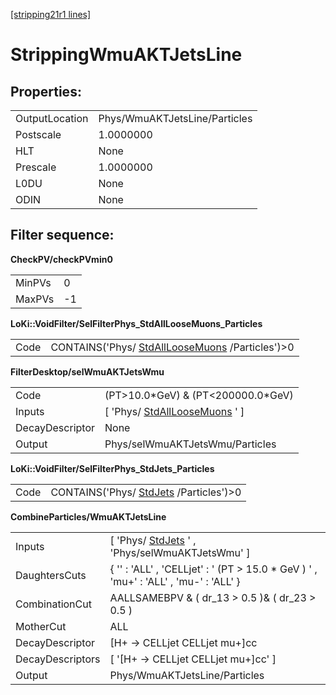 [[stripping21r1 lines]](./stripping21r1-ew)

# StrippingWmuAKTJetsLine

## Properties:

|                |                               |
|----------------|-------------------------------|
| OutputLocation | Phys/WmuAKTJetsLine/Particles |
| Postscale      | 1.0000000                     |
| HLT            | None                          |
| Prescale       | 1.0000000                     |
| L0DU           | None                          |
| ODIN           | None                          |

## Filter sequence:

**CheckPV/checkPVmin0**

|        |     |
|--------|-----|
| MinPVs | 0   |
| MaxPVs | -1  |

**LoKi::VoidFilter/SelFilterPhys_StdAllLooseMuons_Particles**

|      |                                                                                      |
|------|--------------------------------------------------------------------------------------|
| Code | CONTAINS('Phys/ [StdAllLooseMuons](./stripping21r1-stdallloosemuons) /Particles')\>0 |

**FilterDesktop/selWmuAKTJetsWmu**

|                 |                                                                     |
|-----------------|---------------------------------------------------------------------|
| Code            | (PT\>10.0\*GeV) & (PT\<200000.0\*GeV)                               |
| Inputs          | [ 'Phys/ [StdAllLooseMuons](./stripping21r1-stdallloosemuons) ' ] |
| DecayDescriptor | None                                                                |
| Output          | Phys/selWmuAKTJetsWmu/Particles                                     |

**LoKi::VoidFilter/SelFilterPhys_StdJets_Particles**

|      |                                                                    |
|------|--------------------------------------------------------------------|
| Code | CONTAINS('Phys/ [StdJets](./stripping21r1-stdjets) /Particles')\>0 |

**CombineParticles/WmuAKTJetsLine**

|                  |                                                                                       |
|------------------|---------------------------------------------------------------------------------------|
| Inputs           | [ 'Phys/ [StdJets](./stripping21r1-stdjets) ' , 'Phys/selWmuAKTJetsWmu' ]           |
| DaughtersCuts    | { '' : 'ALL' , 'CELLjet' : ' (PT \> 15.0 \* GeV ) ' , 'mu+' : 'ALL' , 'mu-' : 'ALL' } |
| CombinationCut   | AALLSAMEBPV & ( dr_13 \> 0.5 )& ( dr_23 \> 0.5 )                                      |
| MotherCut        | ALL                                                                                   |
| DecayDescriptor  | [H+ -\> CELLjet CELLjet mu+]cc                                                      |
| DecayDescriptors | [ '[H+ -\> CELLjet CELLjet mu+]cc' ]                                              |
| Output           | Phys/WmuAKTJetsLine/Particles                                                         |
